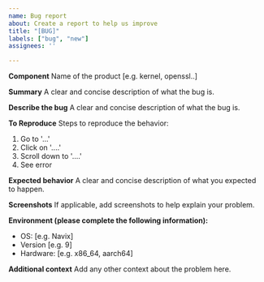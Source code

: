 ```yaml
---
name: Bug report
about: Create a report to help us improve
title: "[BUG]"
labels: ["bug", "new"]
assignees: ''

---
```


**Component**
Name of the product [e.g. kernel, openssl..]

**Summary**
A clear and concise description of what the bug is.

**Describe the bug**
A clear and concise description of what the bug is.

**To Reproduce**
Steps to reproduce the behavior:
1. Go to '...'
2. Click on '....'
3. Scroll down to '....'
4. See error

**Expected behavior**
A clear and concise description of what you expected to happen.

**Screenshots**
If applicable, add screenshots to help explain your problem.

**Environment (please complete the following information):**
 - OS: [e.g. Navix]
 - Version [e.g. 9]
 - Hardware: [e.g. x86_64, aarch64]

**Additional context**
Add any other context about the problem here.
